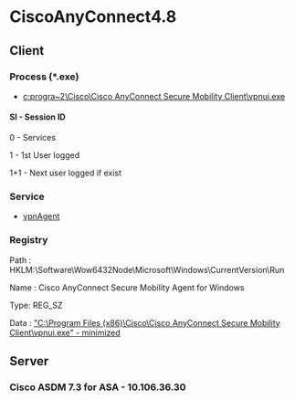 # CiscoAnyConnect4.8

## Client

### Process (*.exe)
* [c:progra~2\Cisco\Cisco AnyConnect Secure Mobility Client\vpnui.exe](https://imgur.com/rVCnqOu)

#### SI - Session ID

0 - Services

1 - 1st User logged

1+1 - Next user logged if exist

 

### Service
* [vpnAgent](https://imgur.com/7k93T1N)

### Registry
Path : HKLM:\Software\Wow6432Node\Microsoft\Windows\CurrentVersion\Run

Name : Cisco AnyConnect Secure Mobility Agent for Windows

Type: REG_SZ

Data : ["C:\Program Files (x86)\Cisco\Cisco AnyConnect Secure Mobility Client\vpnui.exe" - minimized](https://imgur.com/GI2ZiUQ)

## Server

### Cisco ASDM 7.3 for ASA - 10.106.36.30
